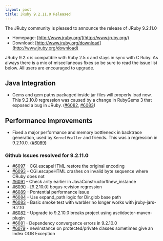 ```yaml
---
layout: post
title: JRuby 9.2.11.0 Released
---
```

The JRuby community is pleased to announce the release of JRuby 9.2.11.0

- Homepage: [http://www.jruby.org/](http://www.jruby.org/)
- Download: [http://www.jruby.org/download](http://www.jruby.org/download)

JRuby 9.2.x is compatible with Ruby 2.5.x and stays in sync with C Ruby.  As always there is a mix of miscellaneous fixes so be sure to read the issue list below.  All users are encouraged to upgrade.

Java Integration
----------------

* Gems and gem paths packaged inside jar files will properly load now. This 9.2.10.0 regression was caused by a change in RubyGems 3 that exposed a bug in JRuby. ([#6082](https://github.com/jruby/jruby/issues/6082), [#6083](https://github.com/jruby/jruby/issues/))

Performance Improvements
------------------------

* Fixed a major performance and memory bottleneck in backtrace generation, used by `Kernel#caller` and friends. This was a regression in 9.2.10.0. ([#6089](https://github.com/jruby/jruby/issues/6089))

### Github Issues resolved for 9.2.11.0

<ul>
<li><a href="https://github.com/jruby/jruby/pull/6097">#6097</a> - CGI.escapeHTML restore the original encoding</li>
<li><a href="https://github.com/jruby/jruby/issues/6093">#6093</a> - CGI.escapeHTML crashes on invalid byte sequence where CRuby does not</li>
<li><a href="https://github.com/jruby/jruby/pull/6091">#6091</a> - Check arity earlier in JavaConstructor#new_instance</li>
<li><a href="https://github.com/jruby/jruby/issues/6090">#6090</a> - [9.2.10.0] bogus revision regression</li>
<li><a href="https://github.com/jruby/jruby/issues/6089">#6089</a> - Pontential performance issue</li>
<li><a href="https://github.com/jruby/jruby/pull/6084">#6084</a> - Use expand_path logic for Dir.glob base path</li>
<li><a href="https://github.com/jruby/jruby/issues/6083">#6083</a> - Basic smoke test with warbler no longer works with jruby-jars-9.2.10</li>
<li><a href="https://github.com/jruby/jruby/issues/6082">#6082</a> - Upgrade to 9.2.10.0 breaks project using asciidoctor-maven-plugin</li>
<li><a href="https://github.com/jruby/jruby/issues/6081">#6081</a> - Dependency convergence errors in 9.2.10.0</li>
<li><a href="https://github.com/jruby/jruby/issues/6079">#6079</a> - newInstance on protected/private classes sometimes give an Index OOB Exception</li>
</ul>
